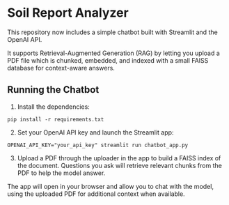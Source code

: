 # Soil Report Analyzer

This repository now includes a simple chatbot built with Streamlit and the OpenAI API.    

It supports Retrieval-Augmented Generation (RAG) by letting you upload a PDF file
which is chunked, embedded, and indexed with a small FAISS database for context-aware answers.


## Running the Chatbot

1. Install the dependencies:

```
pip install -r requirements.txt
```

2. Set your OpenAI API key and launch the Streamlit app:

```
OPENAI_API_KEY="your_api_key" streamlit run chatbot_app.py
```

          
3. Upload a PDF through the uploader in the app to build a FAISS index of the document.
   Questions you ask will retrieve relevant chunks from the PDF to help the model answer.

The app will open in your browser and allow you to chat with the model, using the
uploaded PDF for additional context when available.

